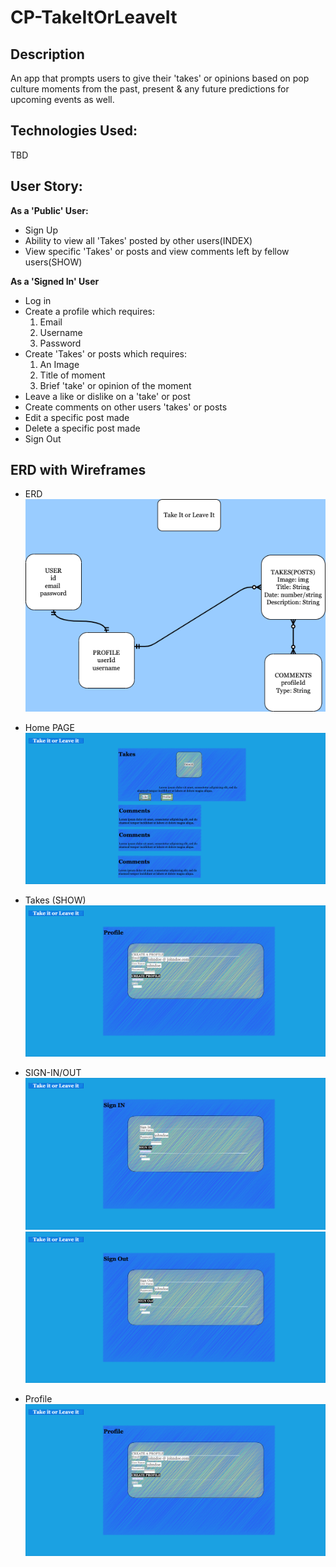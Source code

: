 # CP-TakeItOrLeaveIt

## Description

An app that prompts users to give their 'takes' or opinions based on pop culture moments from the past, present & any future predictions for upcoming events as well. 

## Technologies Used:
TBD

## User Story:
**As a 'Public' User:**
- Sign Up
- Ability to view all 'Takes' posted by other users(INDEX)
- View specific 'Takes' or posts and view comments left by fellow users(SHOW)

**As a 'Signed In' User**
- Log in
- Create a profile which requires:
    1. Email
    2. Username
    3. Password
- Create 'Takes' or posts which requires:
    1. An Image
    2. Title of moment
    3. Brief 'take' or opinion of the moment
- Leave a like or dislike on a 'take' or post
- Create comments on other users 'takes' or posts
- Edit a specific post made 
- Delete a specific post made 
- Sign Out

## ERD with Wireframes
- ERD
![alt text](/Images/ERD.png)

- Home PAGE
![alt text](/Images/HomePage.png)

- Takes (SHOW)
![alt text](/Images/TAKES.png)

- SIGN-IN/OUT
![alt text](/Images/SIGNIN.png)
![alt text](/Images/SIGNOUT.png)

- Profile
![alt text](/Images/Profile.png)


